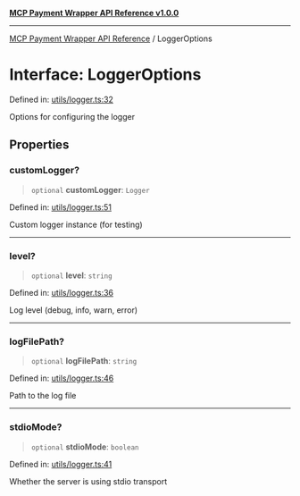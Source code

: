 [**MCP Payment Wrapper API Reference v1.0.0**](../README.md)

***

[MCP Payment Wrapper API Reference](../globals.md) / LoggerOptions

# Interface: LoggerOptions

Defined in: [utils/logger.ts:32](https://github.com/crazyrabbitLTC/mcp-payment-wrapper/blob/1c90d0aade04e0c43ffa95bb3aed4728648d58d2/src/utils/logger.ts#L32)

Options for configuring the logger

## Properties

### customLogger?

> `optional` **customLogger**: `Logger`

Defined in: [utils/logger.ts:51](https://github.com/crazyrabbitLTC/mcp-payment-wrapper/blob/1c90d0aade04e0c43ffa95bb3aed4728648d58d2/src/utils/logger.ts#L51)

Custom logger instance (for testing)

***

### level?

> `optional` **level**: `string`

Defined in: [utils/logger.ts:36](https://github.com/crazyrabbitLTC/mcp-payment-wrapper/blob/1c90d0aade04e0c43ffa95bb3aed4728648d58d2/src/utils/logger.ts#L36)

Log level (debug, info, warn, error)

***

### logFilePath?

> `optional` **logFilePath**: `string`

Defined in: [utils/logger.ts:46](https://github.com/crazyrabbitLTC/mcp-payment-wrapper/blob/1c90d0aade04e0c43ffa95bb3aed4728648d58d2/src/utils/logger.ts#L46)

Path to the log file

***

### stdioMode?

> `optional` **stdioMode**: `boolean`

Defined in: [utils/logger.ts:41](https://github.com/crazyrabbitLTC/mcp-payment-wrapper/blob/1c90d0aade04e0c43ffa95bb3aed4728648d58d2/src/utils/logger.ts#L41)

Whether the server is using stdio transport
